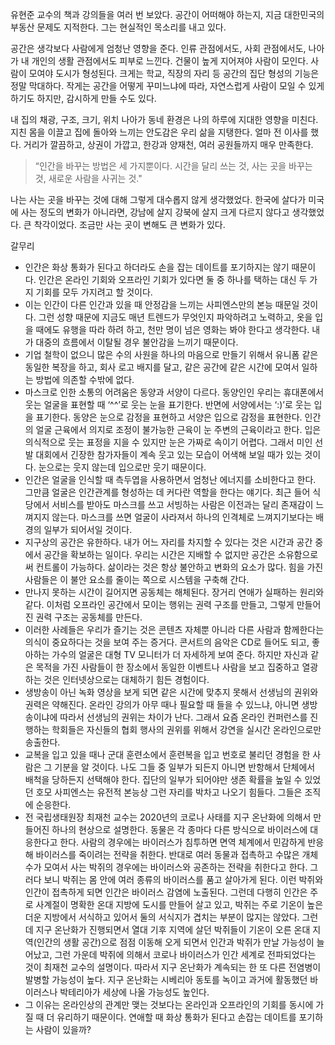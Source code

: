유현준 교수의 책과 강의들을 여러 번 보았다. 공간이 어떠해야 하는지, 지금 대한민국의 부동산 문제도 지적한다. 그는 현실적인 목소리를 내고 있다.

공간은 생각보다 사람에게 엄청난 영향을 준다. 인류 관점에서도, 사회 관점에서도, 나아가 내 개인의 생활 관점에서도 피부로 느낀다. 건물이 높게 지어져야 사람이 모인다. 사람이 모여야 도시가 형성된다. 크게는 학교, 직장의 자리 등 공간의 집단 형성의 기능은 정말 막대하다. 작게는 공간을 어떻게 꾸미느냐에 따라, 자연스럽게 사람이 모일 수 있게 하기도 하지만, 감시하게 만들 수도 있다.

내 집의 채광, 구조, 크기, 위치 나아가 동네 환경은 나의 하루에 지대한 영향을 미친다. 지친 몸을 이끌고 집에 돌아와 느끼는 안도감은 우리 삶을 지탱한다. 얼마 전 이사를 했다. 거리가 깔끔하고, 상권이 가깝고, 한강과 양재천, 여러 공원들까지 매우 만족한다.

>“인간을 바꾸는 방법은 세 가지뿐이다. 시간을 달리 쓰는 것, 사는 곳을 바꾸는 것, 새로운 사람을 사귀는 것."

나는 사는 곳을 바꾸는 것에 대해 그렇게 대수롭지 않게 생각했었다. 한국에 살다가 미국에 사는 정도의 변화가 아니라면, 강남에 살지 강북에 살지 크게 다르지 않다고 생각했었다. 큰 착각이었다. 조금만 사는 곳이 변해도 큰 변화가 있다.

갈무리
* 인간은 화상 통화가 된다고 하더라도 손을 잡는 데이트를 포기하지는 않기 때문이다. 인간은 온라인 기회와 오프라인 기회가 있다면 둘 중 하나를 택하는 대신 두 가지 기회를 모두 가지려고 할 것이다.
* 이는 인간이 다른 인간과 있을 때 안정감을 느끼는 사피엔스만의 본능 때문일 것이다. 그런 성향 때문에 지금도 매년 트렌드가 무엇인지 파악하려고 노력하고, 옷을 입을 때에도 유행을 따라 하려 하고, 천만 명이 넘은 영화는 봐야 한다고 생각한다. 내가 대중의 흐름에서 이탈될 경우 불안감을 느끼기 때문이다.
* 기업 철학이 없으니 많은 수의 사원을 하나의 마음으로 만들기 위해서 유니폼 같은 동일한 복장을 하고, 회사 로고 배지를 달고, 같은 공간에 같은 시간에 모여서 일하는 방법에 의존할 수밖에 없다.
* 마스크로 인한 소통의 어려움은 동양과 서양이 다르다. 동양인인 우리는 휴대폰에서 웃는 얼굴을 표현할 때 ‘^^’로 웃는 눈을 표기한다. 반면에 서양에서는 ‘:)’로 웃는 입을 표기한다. 동양은 눈으로 감정을 표현하고 서양은 입으로 감정을 표현한다. 인간의 얼굴 근육에서 의지로 조정이 불가능한 근육이 눈 주변의 근육이라고 한다. 입은 의식적으로 웃는 표정을 지을 수 있지만 눈은 가짜로 속이기 어렵다. 그래서 미인 선발 대회에서 긴장한 참가자들이 계속 웃고 있는 모습이 어색해 보일 때가 있는 것이다. 눈으로는 웃지 않는데 입으로만 웃기 때문이다.
* 인간은 얼굴을 인식할 때 측두엽을 사용하면서 엄청난 에너지를 소비한다고 한다. 그만큼 얼굴은 인간관계를 형성하는 데 커다란 역할을 한다는 얘기다. 최근 들어 식당에서 서비스를 받아도 마스크를 쓰고 서빙하는 사람은 이전과는 달리 존재감이 느껴지지 않는다. 마스크를 쓰면 얼굴이 사라져서 하나의 인격체로 느껴지기보다는 배경의 일부가 되어서일 것이다.
* 지구상의 공간은 유한하다. 내가 어느 자리를 차지할 수 있다는 것은 시간과 공간 중에서 공간을 확보하는 일이다. 우리는 시간은 지배할 수 없지만 공간은 소유함으로써 컨트롤이 가능하다. 삶이라는 것은 항상 불안하고 변화의 요소가 많다. 힘을 가진 사람들은 이 불안 요소를 줄이는 쪽으로 시스템을 구축해 간다.
* 만나지 못하는 시간이 길어지면 공동체는 해체된다. 장거리 연애가 실패하는 원리와 같다. 이처럼 오프라인 공간에서 모이는 행위는 권력 구조를 만들고, 그렇게 만들어진 권력 구조는 공동체를 만든다.
* 이러한 사례들은 우리가 즐기는 것은 콘텐츠 자체뿐 아니라 다른 사람과 함께한다는 의식이 중요하다는 것을 보여 주는 증거다. 콘서트의 음악은 CD로 들어도 되고, 좋아하는 가수의 얼굴은 대형 TV 모니터가 더 자세하게 보여 준다. 하지만 자신과 같은 목적을 가진 사람들이 한 장소에서 동일한 이벤트나 사람을 보고 집중하고 열광하는 것은 인터넷상으로는 대체하기 힘든 경험이다.
* 생방송이 아닌 녹화 영상을 보게 되면 같은 시간에 맞추지 못해서 선생님의 권위와 권력은 약해진다. 온라인 강의가 아무 때나 필요할 때 들을 수 있느냐, 아니면 생방송이냐에 따라서 선생님의 권위는 차이가 난다. 그래서 요즘 온라인 컨퍼런스를 진행하는 학회들은 자신들의 협회 행사의 권위를 위해서 강연을 실시간 온라인으로만 송출한다.
* 교복을 입고 있을 때나 군대 훈련소에서 훈련복을 입고 번호로 불리던 경험을 한 사람은 그 기분을 알 것이다. 나도 그들 중 일부가 되든지 아니면 반항해서 단체에서 배척을 당하든지 선택해야 한다. 집단의 일부가 되어야만 생존 확률을 높일 수 있었던 호모 사피엔스는 유전적 본능상 그런 자리를 박차고 나오기 힘들다. 그들은 조직에 순응한다.
* 전 국립생태원장 최재천 교수는 2020년의 코로나 사태를 지구 온난화에 의해서 만들어진 하나의 현상으로 설명한다. 동물은 각 종마다 다른 방식으로 바이러스에 대응한다고 한다. 사람의 경우에는 바이러스가 침투하면 면역 체계에서 민감하게 반응해 바이러스를 죽이려는 전략을 취한다. 반대로 여러 동물과 접촉하고 수많은 개체 수가 모여서 사는 박쥐의 경우에는 바이러스와 공존하는 전략을 취한다고 한다. 그러다 보니 박쥐는 몸 안에 여러 종류의 바이러스를 품고 살아가게 된다. 이런 박쥐와 인간이 접촉하게 되면 인간은 바이러스 감염에 노출된다. 그런데 다행히 인간은 주로 사계절이 명확한 온대 지방에 도시를 만들어 살고 있고, 박쥐는 주로 기온이 높은 더운 지방에서 서식하고 있어서 둘의 서식지가 겹치는 부분이 많지는 않았다. 그런데 지구 온난화가 진행되면서 열대 기후 지역에 살던 박쥐들이 기온이 오른 온대 지역(인간의 생활 공간)으로 점점 이동해 오게 되면서 인간과 박쥐가 만날 가능성이 늘어났고, 그런 가운데 박쥐에 의해서 코로나 바이러스가 인간 세계로 전파되었다는 것이 최재천 교수의 설명이다. 따라서 지구 온난화가 계속되는 한 또 다른 전염병이 발병할 가능성이 높다. 지구 온난화는 시베리아 동토를 녹이고 과거에 활동했던 바이러스나 박테리아가 세상에 나올 가능성도 높인다.
* 그 이유는 온라인상의 관계만 맺는 것보다는 온라인과 오프라인의 기회를 동시에 가질 때 더 유리하기 때문이다. 연애할 때 화상 통화가 된다고 손잡는 데이트를 포기하는 사람이 있을까?